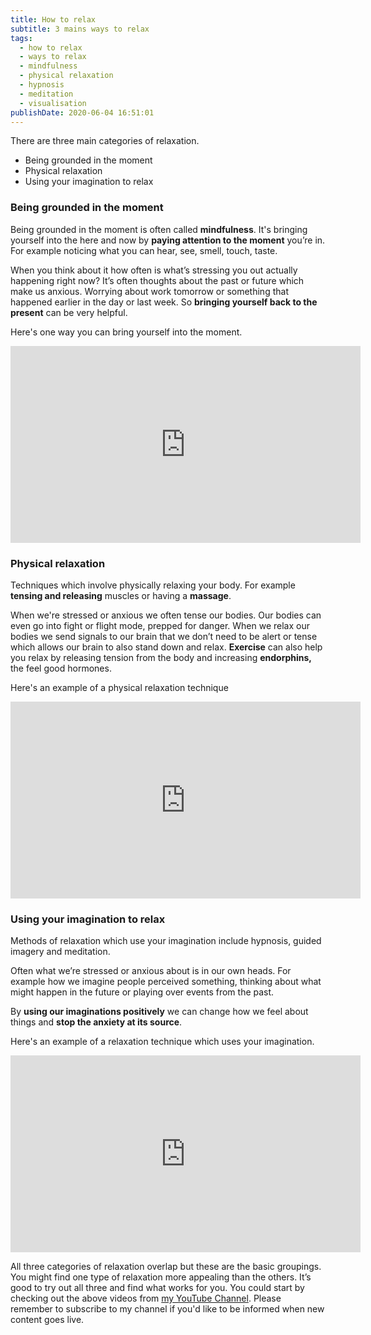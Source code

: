 ```yaml
---
title: How to relax
subtitle: 3 mains ways to relax
tags:
  - how to relax
  - ways to relax
  - mindfulness
  - physical relaxation
  - hypnosis
  - meditation
  - visualisation
publishDate: 2020-06-04 16:51:01
---
```


There are three main categories of relaxation.

* Being grounded in the moment
* Physical relaxation
* Using your imagination to relax

### Being grounded in the moment

Being grounded in the moment is often called **mindfulness**. It's bringing yourself into the here and now by **paying attention to the moment** you’re in. For example noticing what you can hear, see, smell, touch, taste. 

When you think about it how often is what’s stressing you out actually happening right now? It’s often thoughts about the past or future which make us anxious. Worrying about work tomorrow or something that happened earlier in the day or last week. So **bringing yourself back to the present** can be very helpful.

Here's one way you can bring yourself into the moment.

<iframe width="560" height="315" src="https://www.youtube.com/embed/inF_RytmaYo" frameborder="0" allow="accelerometer; autoplay; encrypted-media; gyroscope; picture-in-picture" allowfullscreen></iframe>

### Physical relaxation

Techniques which involve physically relaxing your body. For example **tensing and releasing** muscles or having a **massage**. 

When we're stressed or anxious we often tense our bodies. Our bodies can even go into fight or flight mode, prepped for danger. When we relax our bodies we send signals to our brain that we don’t need to be alert or tense which allows our brain to also stand down and relax. **Exercise** can also help you relax by releasing tension from the body and increasing **endorphins,** the feel good hormones.

Here's an example of a physical relaxation technique

<iframe width="560" height="315" src="https://www.youtube.com/embed/tP1qLC07tGM" frameborder="0" allow="accelerometer; autoplay; encrypted-media; gyroscope; picture-in-picture" allowfullscreen></iframe>

### **Using your imagination to relax**

Methods of relaxation which use your imagination include hypnosis, guided imagery and meditation.

Often what we’re stressed or anxious about is in our own heads. For example how we imagine people perceived something, thinking about what might happen in the future or playing over events from the past. 

By **using our imaginations positively** we can change how we feel about things and **stop the anxiety at its source**.

Here's an example of a relaxation technique which uses your imagination.

<iframe width="560" height="315" src="https://www.youtube.com/embed/N6IcKuUoYvw" frameborder="0" allow="accelerometer; autoplay; encrypted-media; gyroscope; picture-in-picture" allowfullscreen></iframe>

All three categories of relaxation overlap but these are the basic groupings. You might find one type of relaxation more appealing than the others. It’s good to try out all three and find what works for you. You could start by checking out the above videos from [my YouTube Channel](https://www.youtube.com/channel/UCJcTNav3REGTI1UYEOQkhGQ/). Please remember to subscribe to my channel if you'd like to be informed when new content goes live.